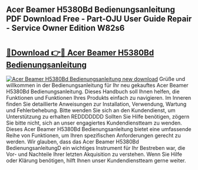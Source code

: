 ## Acer Beamer H5380Bd Bedienungsanleitung PDF Download Free - Part-OJU User Guide Repair - Service Owner Edition W82s6

# <h2><a href="http://df3yvx.blite.top/?on=Acer+Beamer+H5380Bd+Bedienungsanleitung">🔗Download 👉🔴 Acer Beamer H5380Bd Bedienungsanleitung</a></h2>

[![Acer Beamer H5380Bd Bedienungsanleitung new download](https://i.imgur.com/lujVjoI.png)](http://df3yvx.blite.top/?on=Acer+Beamer+H5380Bd+Bedienungsanleitung)
Grüße und willkommen in der Bedienungsanleitung für Ihr neu gekauftes Acer Beamer H5380Bd Bedienungsanleitung. Dieses Handbuch soll Ihnen helfen, die Funktionen und Funktionen Ihres Produkts einfach zu navigieren. Im Inneren finden Sie detaillierte Anweisungen zur Installation, Verwendung, Wartung und Fehlerbehebung. Bitte wenden Sie sich an den Kundendienst, um Unterstützung zu erhalten REDDDDDDD Sollten Sie Hilfe benötigen, zögern Sie bitte nicht, sich an unser engagiertes Kundendienstteam zu wenden. Dieses Acer Beamer H5380Bd Bedienungsanleitung bietet eine umfassende Reihe von Funktionen, um Ihren spezifischen Anforderungen gerecht zu werden. Wir glauben, dass das Acer Beamer H5380Bd BedienungsanleitungD ein wichtiges Instrument für Ihr Bestreben war, die Vor- und Nachteile Ihrer letzten Akquisition zu verstehen. Wenn Sie Hilfe oder Klärung benötigen, hilft Ihnen unser Kundendienstteam gerne weiter.
